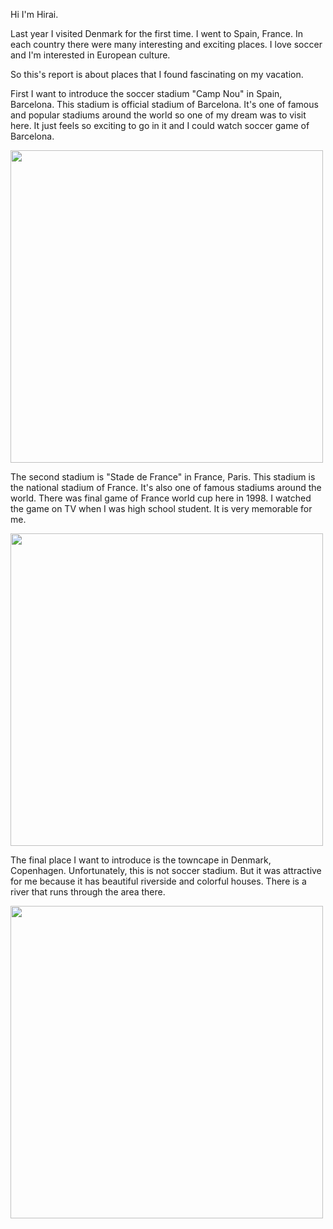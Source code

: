 Hi I'm Hirai.

Last year I visited Denmark for the first time. I went to Spain, France.
In each country there were many interesting and exciting places.
I love soccer and I'm interested in European culture.

So this's report is about places that I found fascinating on my vacation.

First I want to introduce the soccer stadium "Camp Nou" in Spain, Barcelona.
This stadium is official stadium of Barcelona.
It's one of famous and popular stadiums around the world so one of my dream was to visit here.
It just feels so exciting to go in it and I could watch soccer game of Barcelona.

<img src="https://www.triphoo.jp/dataupload/images/wow/tour/30010/main_campnou_3_02.gif" width="500px">

The second stadium is "Stade de France" in France, Paris.
This stadium is the national stadium of France.
It's also one of famous stadiums around the world.
There was final game of France world cup here in 1998.
I watched the game on TV when I was high school student.
It is very memorable for me.

<img src="https://www.bouygues-construction.com/sites/default/files/32738_reprise2_content9710.jpg_59.jpg" width="500px">


The final place I want to introduce is the towncape in Denmark, Copenhagen.
Unfortunately, this is not soccer stadium.
But it was attractive for me because it has beautiful riverside and colorful houses. There is a river that runs through the area there.

<img src="https://d1d37e9z843vy6.cloudfront.net/jp/images/3269734/700/027b7b1fa407be969e579dc9ea47890f4756cc79_5806f4d79866c_p.jpeg" width="500px">
